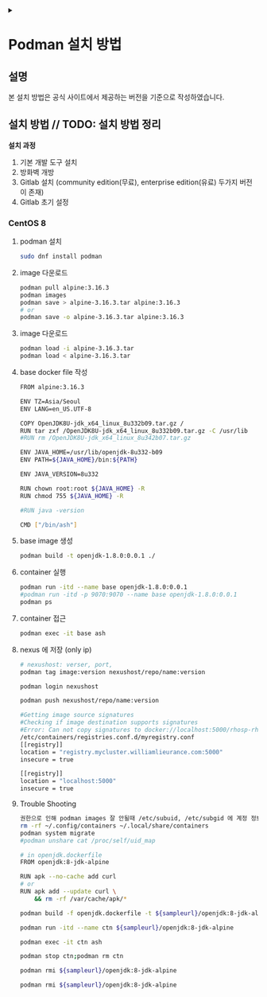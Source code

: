 <link rel="stylesheet" type="text/css" href="/css/header.css">
<link rel="stylesheet" type="text/css" href="/css/bootstrap/5.3.0-alpha1/bootstrap.css">
<div class="sticky-top bg-white pt-1 pb-2" id="header-div-max"></div>
<details id="display-none"><summary></summary>
  <script src="/js/header.js" defer="defer"></script>
  <script src="/js/table/numbering.js" defer="defer"></script>
  <script src="/js/bootstrap/5.3.0-alpha1/bootstrap.bundle.js" defer="defer"></script>
</details>

# Podman 설치 방법

## 설명

본 설치 방법은 공식 사이트에서 제공하는 버전을 기준으로 작성하였습니다.

## 설치 방법 // TODO: 설치 방법 정리

**설치 과정**

1. 기본 개발 도구 설치
2. 방화벽 개방
3. Gitlab 설치 (community edition(무료), enterprise edition(유료) 두가지 버전이 존재)
4. Gitlab 초기 설정

### CentOS 8

1. podman 설치

    ```bash
    sudo dnf install podman
    ```

1. image 다운로드

    ```bash
    podman pull alpine:3.16.3
    podman images
    podman save > alpine-3.16.3.tar alpine:3.16.3
    # or
    podman save -o alpine-3.16.3.tar alpine:3.16.3
    ```

1. image 다운로드

    ```bash
    podman load -i alpine-3.16.3.tar
    podman load < alpine-3.16.3.tar
    ```

1. base docker file 작성 <!-- TODO: alpine 내부에서 java 가 실행이 안됨 -->

    ```bash
    FROM alpine:3.16.3

    ENV TZ=Asia/Seoul
    ENV LANG=en_US.UTF-8

    COPY OpenJDK8U-jdk_x64_linux_8u332b09.tar.gz /
    RUN tar zxf /OpenJDK8U-jdk_x64_linux_8u332b09.tar.gz -C /usr/lib
    #RUN rm /OpenJDK8U-jdk_x64_linux_8u342b07.tar.gz

    ENV JAVA_HOME=/usr/lib/openjdk-8u332-b09
    ENV PATH=${JAVA_HOME}/bin:${PATH}

    ENV JAVA_VERSION=8u332

    RUN chown root:root ${JAVA_HOME} -R
    RUN chmod 755 ${JAVA_HOME} -R

    #RUN java -version

    CMD ["/bin/ash"]
    ```

1. base image 생성

    ```bash
    podman build -t openjdk-1.8.0:0.0.1 ./
    ```

1. container 실행

    ```bash
    podman run -itd --name base openjdk-1.8.0:0.0.1
    #podman run -itd -p 9070:9070 --name base openjdk-1.8.0:0.0.1
    podman ps
    ```

1. container 접근

    ```bash
    podman exec -it base ash
    ```

1. nexus 에 저장 (only ip)

    ```bash
    # nexushost: verser, port, 
    podman tag image:version nexushost/repo/name:version

    podman login nexushost

    podman push nexushost/repo/name:version

    #Getting image source signatures
    #Checking if image destination supports signatures
    #Error: Can not copy signatures to docker://localhost:5000/rhosp-rhel8/openstack-etcd:16.2: pinging container registry localhost:5000: Get "https://localhost:5000/v2/": http: server gave HTTP response to HTTPS client 발생시
    /etc/containers/registries.conf.d/myregistry.conf
    [[registry]]
    location = "registry.mycluster.williamlieurance.com:5000"
    insecure = true

    [[registry]]
    location = "localhost:5000"
    insecure = true
    ```

1. Trouble Shooting <!-- TODO: podman trouble shooting -->

    ```bash
    권한으로 인해 podman images 잘 안될때 /etc/subuid, /etc/subgid 에 계정 정보 추가
    rm -rf ~/.config/containers ~/.local/share/containers
    podman system migrate
    #podman unshare cat /proc/self/uid_map
    ```

    <!-- TODO: 특정 dockerfile 로 특정 이름의 이미지 생성 -->
    ```bash
    # in openjdk.dockerfile
    FROM openjdk:8-jdk-alpine

    RUN apk --no-cache add curl
    # or
    RUN apk add --update curl \
        && rm -rf /var/cache/apk/*
    ```

    ```bash
    podman build -f openjdk.dockerfile -t ${sampleurl}/openjdk:8-jdk-alpine
    ```

    ```bash
    podman run -itd --name ctn ${sampleurl}/openjdk:8-jdk-alpine
    ```

    ```bash
    podman exec -it ctn ash
    ```

    ```bash
    podman stop ctn;podman rm ctn
    ```

    ```bash
    podman rmi ${sampleurl}/openjdk:8-jdk-alpine
    ```

    ```bash
    podman rmi ${sampleurl}/openjdk:8-jdk-alpine
    ```
